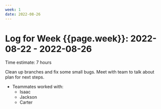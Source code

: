```yaml
---
week: 1
date: 2022-08-26
---
```

# Log for Week {{page.week}}: 2022-08-22 - 2022-08-26

Time estimate: 7 hours

Clean up branches and fix some small bugs.
Meet with team to talk about plan for next steps.

- Teammates worked with:
  - Isaac
  - Jackson
  - Carter
